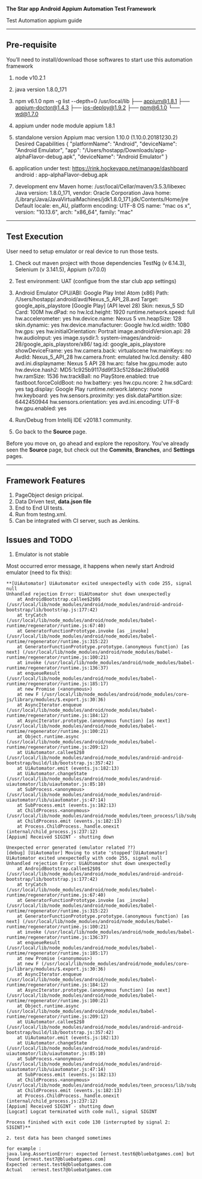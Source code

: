 **The Star app Android Appium Automation Test Framework**

Test Automation appium guide

---

## Pre-requisite

You’ll need to install/download those softwares to start use this automation framework 

1. node v10.2.1
2. java version 1.8.0_171
3. npm v6.1.0
		npm -g list --depth=0
		/usr/local/lib
		├── appium@1.8.1
		├── appium-doctor@1.4.3
		├── ios-deploy@1.9.2
		├── npm@6.1.0
		└── wd@1.7.0
4. appium under node module appium 1.8.1
5. standalone version Appium mac version 1.10.0 (1.10.0.20181230.2)
	 Desired Capabilities
	    {
	      "platformName": "Android",
	      "deviceName": "Android Emulator",
	      "app": "/Users/hostapp/Downloads/app-alphaFlavor-debug.apk",
	      "deviceName": "Android Emulator"
	    }

6. application under test: 
	 https://rink.hockeyapp.net/manage/dashboard
	 android : app-alphaFlavor-debug.apk
7. development env 
	Maven home: /usr/local/Cellar/maven/3.5.3/libexec
	Java version: 1.8.0_171, vendor: Oracle Corporation
	Java home: /Library/Java/JavaVirtualMachines/jdk1.8.0_171.jdk/Contents/Home/jre
	Default locale: en_AU, platform encoding: UTF-8
	OS name: "mac os x", version: "10.13.6", arch: "x86_64", family: "mac"

---

## Test Execution

User need to setup emulator or real device to run those tests.

1. Check out maven project with those dependencies 
	TestNg (v 6.14.3), Selenium (v 3.141.5), Appium (v7.0.0)
2. Test environment: UAT (configue from the star club app settings)
3. Android Emulator 
	CPU/ABI: Google Play Intel Atom (x86)
              Path: /Users/hostapp/.android/avd/Nexus_5_API_28.avd
              Target: google_apis_playstore [Google Play] (API level 28)
              Skin: nexus_5
              SD Card: 100M
              hw.dPad: no
              hw.lcd.height: 1920
              runtime.network.speed: full
              hw.accelerometer: yes
              hw.device.name: Nexus 5
              vm.heapSize: 128
              skin.dynamic: yes
              hw.device.manufacturer: Google
              hw.lcd.width: 1080
              hw.gps: yes
              hw.initialOrientation: Portrait
              image.androidVersion.api: 28
              hw.audioInput: yes
              image.sysdir.1: system-images/android-28/google_apis_playstore/x86/
              tag.id: google_apis_playstore
              showDeviceFrame: yes
              hw.camera.back: virtualscene
              hw.mainKeys: no
              AvdId: Nexus_5_API_28
              hw.camera.front: emulated
              hw.lcd.density: 480
              avd.ini.displayname: Nexus 5 API 28
              hw.arc: false
              hw.gpu.mode: auto
              hw.device.hash2: MD5:1c925b9117dd9f33c5128dac289a0d68
              hw.ramSize: 1536
              hw.trackBall: no
              PlayStore.enabled: true
              fastboot.forceColdBoot: no
              hw.battery: yes
              hw.cpu.ncore: 2
              hw.sdCard: yes
              tag.display: Google Play
              runtime.network.latency: none
              hw.keyboard: yes
              hw.sensors.proximity: yes
              disk.dataPartition.size: 6442450944
              hw.sensors.orientation: yes
              avd.ini.encoding: UTF-8
              hw.gpu.enabled: yes

4. Run/Debug from Intellij IDE v2018.1 community.
5. Go back to the **Source** page.

Before you move on, go ahead and explore the repository. You've already seen the **Source** page, but check out the **Commits**, **Branches**, and **Settings** pages.

---

## Framework Features

1. PageObject design pricipal.
2. Data Driven test, **data.json file**
3. End to End UI tests.
4. Run from testng.xml.
5. Can be integrated with CI server, such as Jenkins. 

## Issues and TODO

1. Emulator is not stable 

 Most occurred error message, it happens when newly start Android emulator (need to fix this):

    **[UiAutomator] UiAutomator exited unexpectedly with code 255, signal null
    Unhandled rejection Error: UiAUtomator shut down unexpectedly
        at AndroidBootstrap.callee$2$0$ (/usr/local/lib/node_modules/android/node_modules/android-android-bootstrap/lib/bootstrap.js:177:42)
        at tryCatch (/usr/local/lib/node_modules/android/node_modules/babel-runtime/regenerator/runtime.js:67:40)
        at GeneratorFunctionPrototype.invoke [as _invoke] (/usr/local/lib/node_modules/android/node_modules/babel-runtime/regenerator/runtime.js:315:22)
        at GeneratorFunctionPrototype.prototype.(anonymous function) [as next] (/usr/local/lib/node_modules/android/node_modules/babel-runtime/regenerator/runtime.js:100:21)
        at invoke (/usr/local/lib/node_modules/android/node_modules/babel-runtime/regenerator/runtime.js:136:37)
        at enqueueResult (/usr/local/lib/node_modules/android/node_modules/babel-runtime/regenerator/runtime.js:185:17)
        at new Promise (<anonymous>)
        at new F (/usr/local/lib/node_modules/android/node_modules/core-js/library/modules/$.export.js:30:36)
        at AsyncIterator.enqueue (/usr/local/lib/node_modules/android/node_modules/babel-runtime/regenerator/runtime.js:184:12)
        at AsyncIterator.prototype.(anonymous function) [as next] (/usr/local/lib/node_modules/android/node_modules/babel-runtime/regenerator/runtime.js:100:21)
        at Object.runtime.async (/usr/local/lib/node_modules/android/node_modules/babel-runtime/regenerator/runtime.js:209:12)
        at UiAutomator.callee$2$0 (/usr/local/lib/node_modules/android/node_modules/android-android-bootstrap/build/lib/bootstrap.js:357:42)
        at UiAutomator.emit (events.js:182:13)
        at UiAutomator.changeState (/usr/local/lib/node_modules/android/node_modules/android-uiautomator/lib/uiautomator.js:85:10)
        at SubProcess.<anonymous> (/usr/local/lib/node_modules/android/node_modules/android-uiautomator/lib/uiautomator.js:47:14)
        at SubProcess.emit (events.js:182:13)
        at ChildProcess.<anonymous> (/usr/local/lib/node_modules/android/node_modules/teen_process/lib/subprocess.js:130:14)
        at ChildProcess.emit (events.js:182:13)
        at Process.ChildProcess._handle.onexit (internal/child_process.js:237:12)
    [Appium] Received SIGINT - shutting down

	Unexpected error generated (emulator related ??)
	[debug] [UiAutomator] Moving to state 'stopped'[UiAutomator] UiAutomator exited unexpectedly with code 255, signal null
	Unhandled rejection Error: UiAUtomator shut down unexpectedly
	    at AndroidBootstrap.callee$2$0$ (/usr/local/lib/node_modules/android/node_modules/android-android-bootstrap/lib/bootstrap.js:177:42)
	    at tryCatch (/usr/local/lib/node_modules/android/node_modules/babel-runtime/regenerator/runtime.js:67:40)
	    at GeneratorFunctionPrototype.invoke [as _invoke] (/usr/local/lib/node_modules/android/node_modules/babel-runtime/regenerator/runtime.js:315:22)
	    at GeneratorFunctionPrototype.prototype.(anonymous function) [as next] (/usr/local/lib/node_modules/android/node_modules/babel-runtime/regenerator/runtime.js:100:21)
	    at invoke (/usr/local/lib/node_modules/android/node_modules/babel-runtime/regenerator/runtime.js:136:37)
	    at enqueueResult (/usr/local/lib/node_modules/android/node_modules/babel-runtime/regenerator/runtime.js:185:17)
	    at new Promise (<anonymous>)
	    at new F (/usr/local/lib/node_modules/android/node_modules/core-js/library/modules/$.export.js:30:36)
	    at AsyncIterator.enqueue (/usr/local/lib/node_modules/android/node_modules/babel-runtime/regenerator/runtime.js:184:12)
	    at AsyncIterator.prototype.(anonymous function) [as next] (/usr/local/lib/node_modules/android/node_modules/babel-runtime/regenerator/runtime.js:100:21)
	    at Object.runtime.async (/usr/local/lib/node_modules/android/node_modules/babel-runtime/regenerator/runtime.js:209:12)
	    at UiAutomator.callee$2$0 (/usr/local/lib/node_modules/android/node_modules/android-android-bootstrap/build/lib/bootstrap.js:357:42)
	    at UiAutomator.emit (events.js:182:13)
	    at UiAutomator.changeState (/usr/local/lib/node_modules/android/node_modules/android-uiautomator/lib/uiautomator.js:85:10)
	    at SubProcess.<anonymous> (/usr/local/lib/node_modules/android/node_modules/android-uiautomator/lib/uiautomator.js:47:14)
	    at SubProcess.emit (events.js:182:13)
	    at ChildProcess.<anonymous> (/usr/local/lib/node_modules/android/node_modules/teen_process/lib/subprocess.js:130:14)
	    at ChildProcess.emit (events.js:182:13)
	    at Process.ChildProcess._handle.onexit (internal/child_process.js:237:12)
	[Appium] Received SIGINT - shutting down
	[Logcat] Logcat terminated with code null, signal SIGINT

	Process finished with exit code 130 (interrupted by signal 2: SIGINT)**

	2. test data has been changed sometimes

    for example :
    java.lang.AssertionError: expected [ernest.test6@bluebatgames.com] but found [ernest.test7@bluebatgames.com]
    Expected :ernest.test6@bluebatgames.com
    Actual   :ernest.test7@bluebatgames.com


